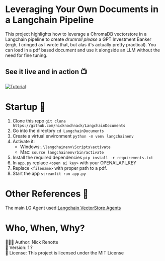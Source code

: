 # Leveraging Your Own Documents in a Langchain Pipeline
This project highlights how to leverage a ChromaDB vectorstore in a Langchain pipeline to create *drumroll please* a GPT Investment Banker (ergh, I cringed as I wrote that, but alas it's actually pretty practical). You can load in a pdf based document and use it alongside an LLM without the need for fine tuning.

## See it live and in action 📺
[![Tutorial](https://i.imgur.com/M7GcwGH.jpg)](https://youtu.be/u8vQyTzNGVY 'Tutorial')

# Startup 🚀
1. Clone this repo `git clone https://github.com/nicknochnack/LangchainDocuments`
2. Go into the directory `cd LangchainDocuments`
3. Create a virtual environment `python -m venv langchainenv`
4. Activate it:
   - Windows:`.\langchainenv\Scripts\activate`
   - Mac: `source langchainenv/bin/activate`
5. Install the required dependencies `pip install -r requirements.txt`
6. In `app.py` replace `<open ai key>` with your OPENAI_API_KEY
7. Replace `<filename>` with proper path to a pdf.
7. Start the app `streamlit run app.py`  


# Other References 🔗
<p>The main LG Agent used:<a href="https://python.langchain.com/en/latest/modules/agents/toolkits/examples/vectorstore.html">Langchain VectorStore Agents
</a></p>

# Who, When, Why?
👨🏾‍💻 Author: Nick Renotte <br />
📅 Version: 1.?<br />
📜 License: This project is licensed under the MIT License </br>
